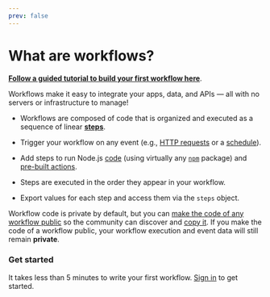 ```yaml
---
prev: false
---
```


# What are workflows?

[**Follow a guided tutorial to build your first workflow here**](https://pipedream.com/new?appcue=5ec1fd72-798f-4f32-b225-35b94315bf11).

Workflows make it easy to integrate your apps, data, and APIs — all with no servers or infrastructure to manage!

- Workflows are composed of code that is organized and executed as a sequence of linear [**steps**](/docs/workflows/steps).

- Trigger your workflow on any event (e.g., [HTTP requests](/workflows/steps/triggers/#http) or a [schedule](/workflows/steps/triggers/#cron-scheduler)).

- Add steps to run Node.js [code](/workflows/steps/code/) (using virtually any [`npm`](/workflows/steps/code/#using-npm-packages) package) and [pre-built actions](/workflows/steps/actions/).

- Steps are executed in the order they appear in your workflow.

- Export values for each step and access them via the `steps` object.

Workflow code is private by default, but you can [make the code of any workflow public](/public-workflows/) so the community can discover and [copy it](/workflows/copy/). If you make the code of a workflow public, your workflow execution and event data will still remain **private**.

### Get started

It takes less than 5 minutes to write your first workflow. [Sign in](/sign-up/) to get started.

<Footer />

